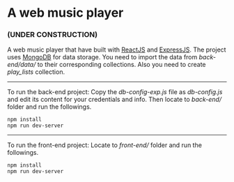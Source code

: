 # A web music player

### (UNDER CONSTRUCTION)

A web music player that have built with [ReactJS](http://reactjs.org/) and [ExpressJS](https://expressjs.com/). The project uses [MongoDB](https://www.mongodb.com/) for data storage. You need to import the data from *back-end/data/* to their corresponding collections. Also you need to create *play_lists* collection.

---
To run the back-end project:
Copy the *db-config-exp.js* file as *db-config.js* and edit its content for your credentials and info. Then locate to *back-end/* folder and run the followings.
```
npm install
npm run dev-server
```

---
To run the front-end project:
Locate to *front-end/* folder and run the followings.
```
npm install
npm run dev-server
```